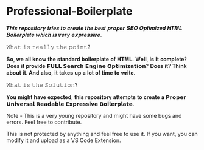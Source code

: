 # Professional-Boilerplate
𝑻𝒉𝒊𝒔 𝒓𝒆𝒑𝒐𝒔𝒊𝒕𝒐𝒓𝒚 𝒕𝒓𝒊𝒆𝒔 𝒕𝒐 𝒄𝒓𝒆𝒂𝒕𝒆 𝒕𝒉𝒆 𝒃𝒆𝒔𝒕 𝒑𝒓𝒐𝒑𝒆𝒓 𝑺𝑬𝑶 𝑶𝒑𝒕𝒊𝒎𝒊𝒛𝒆𝒅 𝑯𝑻𝑴𝑳 𝑩𝒐𝒊𝒍𝒆𝒓𝒑𝒍𝒂𝒕𝒆 𝒘𝒉𝒊𝒄𝒉 𝒊𝒔 𝒗𝒆𝒓𝒚 𝒆𝒙𝒑𝒓𝒆𝒔𝒔𝒊𝒗𝒆. 


𝚆𝚑𝚊𝚝 𝚒𝚜 𝚛𝚎𝚊𝚕𝚕𝚢 𝚝𝚑𝚎 𝚙𝚘𝚒𝚗𝚝?

𝐒𝐨, 𝐰𝐞 𝐚𝐥𝐥 𝐤𝐧𝐨𝐰 𝐭𝐡𝐞 𝐬𝐭𝐚𝐧𝐝𝐚𝐫𝐝 𝐛𝐨𝐢𝐥𝐞𝐫𝐩𝐥𝐚𝐭𝐞 𝐨𝐟 𝐇𝐓𝐌𝐋. 𝐖𝐞𝐥𝐥, 𝐢𝐬 𝐢𝐭 𝐜𝐨𝐦𝐩𝐥𝐞𝐭𝐞? 𝐃𝐨𝐞𝐬 𝐢𝐭 𝐩𝐫𝐨𝐯𝐢𝐝𝐞 𝗙𝗨𝗟𝗟 𝗦𝗲𝗮𝗿𝗰𝗵 𝗘𝗻𝗴𝗶𝗻𝗲 𝗢𝗽𝘁𝗶𝗺𝗶𝘇𝗮𝘁𝗶𝗼𝗻?  𝐃𝐨𝐞𝐬 𝐢𝐭? 𝐓𝐡𝐢𝐧𝐤 𝐚𝐛𝐨𝐮𝐭 𝐢𝐭. 𝐀𝐧𝐝 𝐚𝐥𝐬𝐨, 𝐢𝐭 𝐭𝐚𝐤𝐞𝐬 𝐮𝐩 𝐚 𝐥𝐨𝐭 𝐨𝐟 𝐭𝐢𝐦𝐞 𝐭𝐨 𝐰𝐫𝐢𝐭𝐞.


𝚆𝚑𝚊𝚝 𝚒𝚜 𝚝𝚑𝚎 𝚂𝚘𝚕𝚞𝚝𝚒𝚘𝚗?

𝐘𝐨𝐮 𝐦𝐢𝐠𝐡𝐭 𝐡𝐚𝐯𝐞 𝐞𝐱𝐩𝐞𝐜𝐭𝐞𝐝, 𝐭𝐡𝐢𝐬 𝐫𝐞𝐩𝐨𝐬𝐢𝐭𝐨𝐫𝐲 𝐚𝐭𝐭𝐞𝐦𝐩𝐭𝐬 𝐭𝐨 𝐜𝐫𝐞𝐚𝐭𝐞 𝐚 𝗣𝗿𝗼𝗽𝗲𝗿 𝗨𝗻𝗶𝘃𝗲𝗿𝘀𝗮𝗹  𝗥𝗲𝗮𝗱𝗮𝗯𝗹𝗲 𝗘𝘅𝗽𝗿𝗲𝘀𝘀𝗶𝘃𝗲 𝗕𝗼𝗶𝗹𝗲𝗿𝗽𝗹𝗮𝘁𝗲. 

Note - This is a very young repository and might have some bugs and errors. Feel free to contribute.  

This is not protected by anything and feel free to use it. If you want, you can modify it and upload as a VS Code Extension.